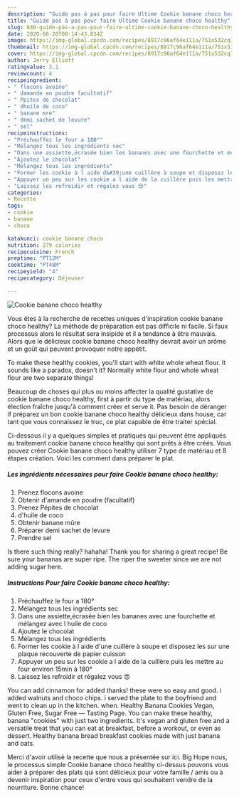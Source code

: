 ```yaml
---
description: "Guide pas à pas pour faire Ultime Cookie banane choco healthy"
title: "Guide pas à pas pour faire Ultime Cookie banane choco healthy"
slug: 840-guide-pas-a-pas-pour-faire-ultime-cookie-banane-choco-healthy
date: 2020-08-20T00:14:43.034Z
image: https://img-global.cpcdn.com/recipes/8917c96af64e111a/751x532cq70/cookie-banane-choco-healthy-photo-principale-de-la-recette.jpg
thumbnail: https://img-global.cpcdn.com/recipes/8917c96af64e111a/751x532cq70/cookie-banane-choco-healthy-photo-principale-de-la-recette.jpg
cover: https://img-global.cpcdn.com/recipes/8917c96af64e111a/751x532cq70/cookie-banane-choco-healthy-photo-principale-de-la-recette.jpg
author: Jerry Elliott
ratingvalue: 3.1
reviewcount: 4
recipeingredient:
- " flocons avoine"
- " damande en poudre facultatif"
- " Ppites de chocolat"
- " dhuile de coco"
- " banane mre"
- " demi sachet de levure"
- " sel"
recipeinstructions:
- "Préchauffez le four a 180°"
- "Mélangez tous les ingrédients sec"
- "Dans une assiette,écrasée bien les bananes avec une fourchette et mélangez avec l huile de coco"
- "Ajoutez le chocolat"
- "Mélangez tous les ingrédients"
- "Former les cookie à l aide d&#39;une cuillère à soupe et disposez les sur une plaque recouverte de papier cuisson"
- "Appuyer un peu sur les cookie a l aide de la cuillère puis les mettre au four environ 15min à 180°"
- "Laissez les refroidir et régalez vous 😍"
categories:
- Recette
tags:
- cookie
- banane
- choco

katakunci: cookie banane choco 
nutrition: 279 calories
recipecuisine: French
preptime: "PT12M"
cooktime: "PT48M"
recipeyield: "4"
recipecategory: Déjeuner

---
```



![Cookie banane choco healthy](https://img-global.cpcdn.com/recipes/8917c96af64e111a/751x532cq70/cookie-banane-choco-healthy-photo-principale-de-la-recette.jpg)

Vous êtes à la recherche de recettes uniques d'inspiration cookie banane choco healthy? La méthode de préparation est pas difficile ni facile. Si faux processus alors le résultat sera insipide et il a tendance à être mauvais. Alors que le délicieux cookie banane choco healthy devrait avoir un arôme et un goût qui peuvent provoquer notre appétit.

To make these healthy cookies, you&#39;ll start with white whole wheat flour. It sounds like a paradox, doesn&#39;t it? Normally white flour and whole wheat flour are two separate things!

Beaucoup de choses qui plus ou moins affecter la qualité gustative de cookie banane choco healthy, first à partir du type de matériau, alors élection fraîche jusqu'à comment créer et serve it. Pas besoin de déranger if préparez un bon cookie banane choco healthy délicieux dans house, car tant que vous connaissez le truc, ce plat capable de être traiter spécial.


Ci-dessous il y a quelques simples et pratiques qui peuvent être appliqués au traitement cookie banane choco healthy qui sont prêts à être créés. Vous pouvez créer Cookie banane choco healthy utiliser 7 type de matériau et 8 étapes création. Voici les comment dans préparer le plat.

<!--inarticleads1-->

##### Les ingrédients nécessaires pour faire Cookie banane choco healthy:

1. Prenez  flocons avoine
1. Obtenir  d&#39;amande en poudre (facultatif)
1. Prenez  Pépites de chocolat
1.   d&#39;huile de coco
1. Obtenir  banane mûre
1. Préparer  demi sachet de levure
1. Prendre  sel


Is there such thing really? hahaha! Thank you for sharing a great recipe! Be sure your bananas are super ripe. The riper the sweeter since we are not adding sugar here. 

<!--inarticleads2-->

##### Instructions Pour faire Cookie banane choco healthy:

1. Préchauffez le four a 180°
1. Mélangez tous les ingrédients sec
1. Dans une assiette,écrasée bien les bananes avec une fourchette et mélangez avec l huile de coco
1. Ajoutez le chocolat
1. Mélangez tous les ingrédients
1. Former les cookie à l aide d&#39;une cuillère à soupe et disposez les sur une plaque recouverte de papier cuisson
1. Appuyer un peu sur les cookie a l aide de la cuillère puis les mettre au four environ 15min à 180°
1. Laissez les refroidir et régalez vous 😍


You can add cinnamon for added thanks! these were so easy and good. i added walnuts and choco chips. i served the plate to the boyfriend and went to clean up in the kitchen. when. Healthy Banana Cookies Vegan, Gluten Free, Sugar Free — Tasting Page. You can make these healthy, banana &#34;cookies&#34; with just two ingredients. It&#39;s vegan and gluten free and a versatile treat that you can eat at breakfast, before a workout, or even as dessert. Healthy banana bread breakfast cookies made with just banana and oats. 


Merci d'avoir utilisé la recette que nous a présentée sur ici. Big Hope nous, le processus simple Cookie banane choco healthy ci-dessus pouvons vous aider à préparer des plats qui sont délicieux pour votre famille / amis ou à devenir inspiration pour ceux d'entre vous qui souhaitent vendre de la nourriture. Bonne chance!
